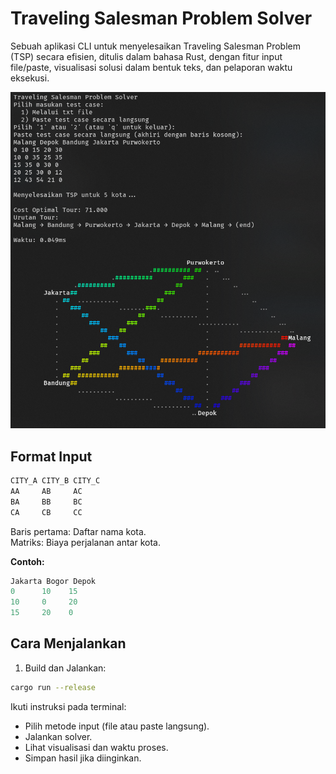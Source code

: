 # Traveling Salesman Problem Solver

Sebuah aplikasi CLI untuk menyelesaikan Traveling Salesman Problem (TSP) secara efisien, ditulis dalam bahasa Rust, dengan fitur input file/paste, visualisasi solusi dalam bentuk teks, dan pelaporan waktu eksekusi.

![](./screenshot-program.png)

## Format Input
```objectivec
CITY_A CITY_B CITY_C
AA     AB     AC
BA     BB     BC
CA     CB     CC
```
Baris pertama: Daftar nama kota.\
Matriks: Biaya perjalanan antar kota.

__Contoh:__
```objectivec
Jakarta Bogor Depok
0      10    15
10     0     20
15     20    0
```

## Cara Menjalankan
1. Build dan Jalankan:

```bash
cargo run --release
```

Ikuti instruksi pada terminal:
- Pilih metode input (file atau paste langsung).
- Jalankan solver.
- Lihat visualisasi dan waktu proses.
- Simpan hasil jika diinginkan.
